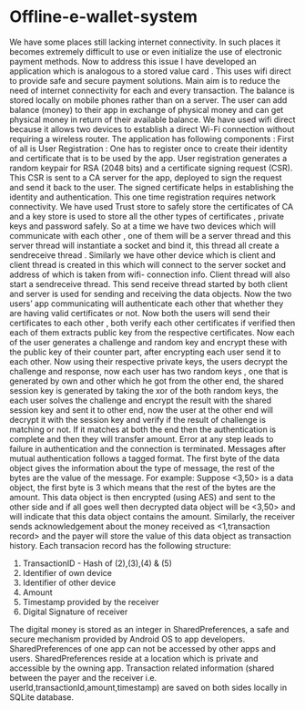# Offline-e-wallet-system
We have some places still lacking internet connectivity. In such places it becomes extremely difficult to
use or even initialize the use of electronic payment methods. Now to address this issue I have
developed an application which is analogous to a stored value card . This uses wifi direct to provide
safe and secure payment solutions. Main aim is to reduce the need of internet connectivity for each and
every transaction. The balance is stored locally on mobile phones rather than on a server. The user can
add balance (money) to their app in exchange of physical money and can get physical money in return
of their available balance. We have used wifi direct because it allows two devices to establish a direct
Wi-Fi connection without requiring a wireless router.
The application has following components : First of all is User Registration : One has to register once
to create their identity and certificate that is to be used by the app. User registration generates a random
keypair for RSA (2048 bits) and a certificate signing request (CSR). This CSR is sent to a CA server for
the app, deployed to sign the request and send it back to the user. The signed certificate helps in
establishing the identity and authentication. This one time registration requires network connectivity.
We have used Trust store to safely store the certificates of CA and a key store is used to store all the
other types of certificates , private keys and password safely.
So at a time we have two devices which will communicate with each other , one of them will be a
server thread and this server thread will instantiate a socket and bind it, this thread all create a
sendreceive thread . Similarly we have other device which is client and client thread is created in this
which will connect to the server socket and address of which is taken from wifi- connection info. Client thread will also start a sendreceive thread. This send receive thread started by both client and server is
used for sending and receiving the data objects.
Now the two users’ app communicating will authenticate each other that whether they are having valid
certificates or not. Now both the users will send their certificates to each other , both verify each other
certificates if verified then each of them extracts public key from the respective certificates. Now each
of the user generates a challenge and random key and encrypt these with the public key of their counter
part, after encrypting each user send it to each other. Now using their respective private keys, the users
decrypt the challenge and response, now each user has two random keys , one that is generated by own
and other which he got from the other end, the shared session key is generated by taking the xor of the
both random keys, the each user solves the challenge and encrypt the result with the shared session key
and sent it to other end, now the user at the other end will decrypt it with the session key and verify if
the result of challenge is matching or not. If it matches at both the end then the authentication is
complete and then they will transfer amount. Error at any step leads to failure in authentication and the
connection is terminated.
Messages after mutual authentication follows a tagged format. The first byte of the data object gives the
information about the type of message, the rest of the bytes are the value of the message.
For example: Suppose <3,50> is a data object, the first byte is 3 which means that the rest of the bytes
are the amount. This data object is then encrypted (using AES) and sent to the other side and if all goes
well then decrypted data object will be <3,50> and will indicate that this data object contains the
amount. Similarly, the receiver sends acknowledgement about the money received as <1,transaction
record> and the payer will store the value of this data object as transaction history.
Each transacion record has the following structure:
1. TransactionID - Hash of (2),(3),(4) & (5)
2. Identifier of own device
3. Identifier of other device
4. Amount
5. Timestamp provided by the receiver
6. Digital Signature of receiver 

The digital money is stored as an integer in SharedPreferences, a safe and secure mechanism provided
by Android OS to app developers. SharedPreferences of one app can not be accessed by other apps and
users. SharedPreferences reside at a location which is private and accessible by the owning app.
Transaction related information (shared between the payer and the receiver i.e.
userId,transactionId,amount,timestamp) are saved on both sides locally in SQLite database.

